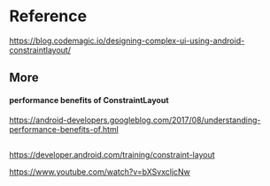 # Reference

https://blog.codemagic.io/designing-complex-ui-using-android-constraintlayout/


## More
#### performance benefits of ConstraintLayout
https://android-developers.googleblog.com/2017/08/understanding-performance-benefits-of.html

##

https://developer.android.com/training/constraint-layout

https://www.youtube.com/watch?v=bXSvxcljcNw
